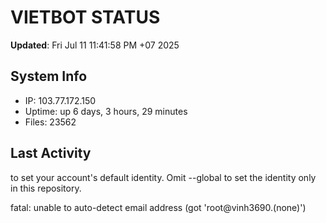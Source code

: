 # VIETBOT STATUS
**Updated**: Fri Jul 11 11:41:58 PM +07 2025

## System Info
- IP: 103.77.172.150
- Uptime: up 6 days, 3 hours, 29 minutes
- Files: 23562

## Last Activity

to set your account's default identity.
Omit --global to set the identity only in this repository.

fatal: unable to auto-detect email address (got 'root@vinh3690.(none)')
